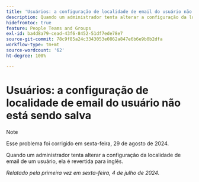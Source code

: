 ```yaml
---
title: 'Usuários: a configuração de localidade de email do usuário não está sendo salva'
description: Quando um administrador tenta alterar a configuração da localidade de email de um usuário, ela é revertida para inglês.
hidefromtoc: true
feature: People Teams and Groups
exl-id: ba4d8a79-cead-43f6-8452-51df7ede78e7
source-git-commit: 78c9f85a24c3343053e0862a847e6b6e9b0b2dfa
workflow-type: tm+mt
source-wordcount: '62'
ht-degree: 100%

---
```


# Usuários: a configuração de localidade de email do usuário não está sendo salva

>[!NOTE]
>
>Esse problema foi corrigido em sexta-feira, 29 de agosto de 2024.

Quando um administrador tenta alterar a configuração da localidade de email de um usuário, ela é revertida para inglês.

_Relatado pela primeira vez em sexta-feira, 4 de julho de 2024._
